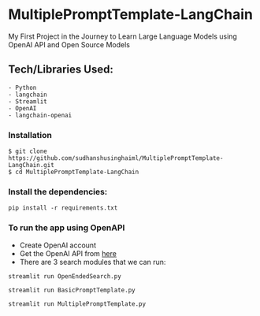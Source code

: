 # MultiplePromptTemplate-LangChain

My First Project in the Journey to Learn Large Language Models using OpenAI API and Open Source Models

## Tech/Libraries Used:
	- Python
	- langchain
	- Streamlit
	- OpenAI
	- langchain-openai

### Installation
```buildoutcfg
$ git clone https://github.com/sudhanshusinghaiml/MultiplePromptTemplate-LangChain.git
$ cd MultiplePromptTemplate-LangChain
```

### Install the dependencies:
```buildoutcfg
pip install -r requirements.txt
```

### To run the app using OpenAPI
- Create OpenAI account
- Get the OpenAI API from [here](https://platform.openai.com/api-keys) 
- There are 3 search modules that we can run:
```buildoutcfg
streamlit run OpenEndedSearch.py

streamlit run BasicPromptTemplate.py

streamlit run MultiplePromptTemplate.py

```